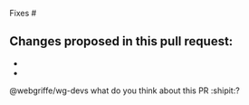Fixes #

Changes proposed in this pull request:
- 
- 
- 

@webgriffe/wg-devs what do you think about this PR :shipit:?

<!--
 - Bug fixes must be submitted against the 1.13 branch(the lowest possible)
 - Features and deprecations must be submitted against the master branch
 - Make sure that the correct base branch is set
-->
